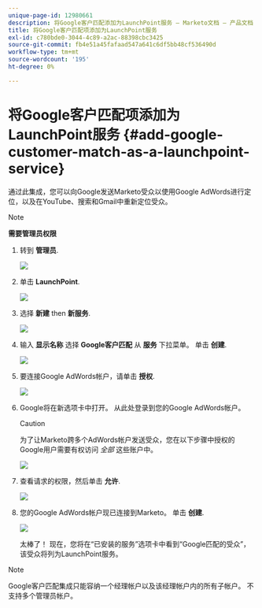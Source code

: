 ```yaml
---
unique-page-id: 12980661
description: 将Google客户匹配添加为LaunchPoint服务 — Marketo文档 — 产品文档
title: 将Google客户匹配项添加为LaunchPoint服务
exl-id: c780bde0-3044-4c89-a2ac-88398cbc3425
source-git-commit: fb4e51a45fafaad547a641c6df5bb48cf536490d
workflow-type: tm+mt
source-wordcount: '195'
ht-degree: 0%

---
```


# 将Google客户匹配项添加为LaunchPoint服务 {#add-google-customer-match-as-a-launchpoint-service}

通过此集成，您可以向Google发送Marketo受众以使用Google AdWords进行定位，以及在YouTube、搜索和Gmail中重新定位受众。

>[!NOTE]
>
>**需要管理员权限**

1. 转到 **管理员**.

   ![](assets/admin.png)

1. 单击 **LaunchPoint**.

   ![](assets/image2014-12-5-14-3a35-3a27.png)

1. 选择 **新建** then **新服务**.

   ![](assets/image2014-12-5-14-3a37-3a33.png)

1. 输入 **显示名称** 选择 **Google客户匹配** 从 **服务** 下拉菜单。 单击 **创建**.

   ![](assets/chooseservice.png)

1. 要连接Google AdWords帐户，请单击 **授权**.

   ![](assets/authorizeaccount-1.png)

1. Google将在新选项卡中打开。 从此处登录到您的Google AdWords帐户。

   >[!CAUTION]
   >
   >为了让Marketo跨多个AdWords帐户发送受众，您在以下步骤中授权的Google用户需要有权访问 _全部_ 这些账户中。

   ![](assets/chooseaccount.png)

1. 查看请求的权限，然后单击 **允许**.

   ![](assets/reviewpermissions.png)

1. 您的Google AdWords帐户现已连接到Marketo。 单击 **创建**.

   ![](assets/authorizesuccess.png)

   太棒了！ 现在，您将在“已安装的服务”选项卡中看到“Google匹配的受众”，该受众将列为LaunchPoint服务。

>[!NOTE]
>
>Google客户匹配集成只能容纳一个经理帐户以及该经理帐户内的所有子帐户。 不支持多个管理员帐户。
